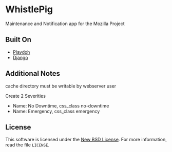 WhistlePig
==========

Maintenance and Notification app for the Mozilla Project 

Built On
--------

* [Playdoh][gh-playdoh]
* [Django][django]

[django]: http://www.djangoproject.com/
[gh-playdoh]: https://github.com/mozilla/playdoh

Additional Notes
----------------
cache directory must be writable by webserver user

Create 2 Severities

* Name: No Downtime, css_class no-downtime
* Name: Emergency, css_class emergency

License
-------
This software is licensed under the [New BSD License][BSD]. For more
information, read the file ``LICENSE``.

[BSD]: http://creativecommons.org/licenses/BSD/
